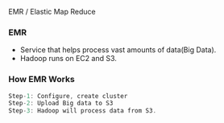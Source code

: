 EMR / Elastic Map Reduce

### EMR
- Service that helps process vast amounts of data(Big Data). 
- Hadoop runs on EC2 and S3.

### How EMR Works
```c
Step-1: Configure, create cluster
Step-2: Upload Big data to S3
Step-3: Hadoop will process data from S3.
```
